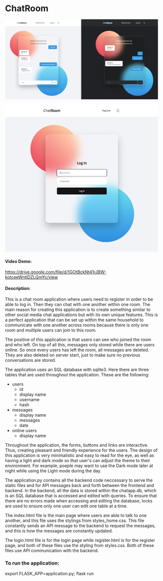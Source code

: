# ChatRoom

![](images/chat_room.png)

![](images/login.png)

#### Video Demo:
https://drive.google.com/file/d/1GOtBckNt41rJBW-kotceeWntlDZLQmYc/view


#### Description:
This is a chat room application where users need to register in order to be able to log in.
Then they can chat with one another within one room. The main reason for creating this
application is to create something similar to other social media chat applications but
with its own unique features. This is a perfect application that can be set up within the same
household to communicate with one another across rooms because there is only one room and
multiple users can join to this room.

The positive of this application is that users can see who joined the room and who left.
On top of all this, messages only stored while there are users online. So once every users
has left the room, all messages are deleted. They are also deleted on server start, just to
make sure no previous conversations are stored.

The application uses an SQL database with sqlite3. Here there are three tables that are used
throughout the application. These are the following:
- users
    - id
    - display name
    - username
    - hash
- messages
    - display name
    - messages
    - date
- online users
    - display name

Throughout the application, the forms, buttons and links are interactive. Thus, creating
pleasant and friendly experience for the users. The design of this application
is very minimalistic and easy to read for the eye, as well as having a light and dark
mode so that user's can adjust the theme to their environment. For example, poeple may want
to use the Dark mode later at night while using the Light mode during the day.

The application.py contains all the backend code neccessary to serve the static files and
for API messages back and forth between the frontend and backend. In the backend, all
the data is stored within the chatapp.db, which is an SQL database that is accessed and
edited with queries. To ensure that there are no errors made when accessing and editing the
database, locks are used to ensure only one user can edit one table at a time.

The index.html file is the main page where users are able to talk to one another, and this
file uses the stylings from styles_home.css. This file constantly sends an API message to
the backend to request the messages, and this is how the messages are constantly updated.

The login.html file is for the login page while register.html is for the register page, and
both of these files use the styling from styles.css. Both of these files use API communication
with the backend.


### To run the application:
export FLASK_APP=application.py; flask run
